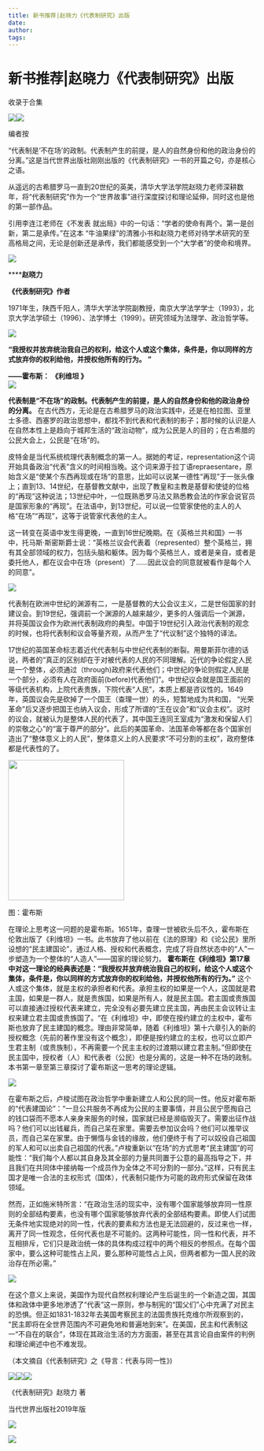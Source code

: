 ```yaml
---
title: 新书推荐|赵晓力《代表制研究》出版
date: 
author: 
tags: 
---
```

# 新书推荐|赵晓力《代表制研究》出版


收录于合集

![](/images/390/2.jpeg)![](/images/390/3.gif)

编者按

“代表制是‘不在场’的政制。代表制产生的前提，是人的自然身份和他的政治身份的分离。”这是当代世界出版社刚刚出版的《代表制研究》一书的开篇之句，亦是核心之语。

  

从遥远的古希腊罗马一直到20世纪的英美，清华大学法学院赵晓力老师深耕数年，将“代表制研究”作为一个“世界故事”进行深度探讨和理论延伸，同时这也是他的第一部作品。

  

引用李连江老师在《不发表 就出局》中的一句话：“学者的使命有两个。第一是创新，第二是承传。”在这本
“牛油果绿”的清雅小书和赵晓力老师对待学术研究的至高格局之间，无论是创新还是承传，我们都能感受到一个“大学者”的使命和境界。

  

  

 **![](/images/390/4.jpeg)**

 ******赵晓力**

 **《代表制研究》作者**

1971年生，陕西千阳人，清华大学法学院副教授，南京大学法学学士（1993），北京大学法学硕士（1996）、法学博士（1999）。研究领域为法理学、政治哲学等。

  

![](/images/390/5.jpeg)

  

 **“我授权并放弃统治我自己的权利，给这个人或这个集体，条件是，你以同样的方式放弃你的权利给他，并授权他所有的行为。** **”**

 **——霍布斯：** **《利维坦 》**  
![](/images/390/6.png)  

 **代表制是“不在场”的政制。代表制产生的前提，是人的自然身份和他的政治身份的分离。**
在古代西方，无论是在古希腊罗马的政治实践中，还是在柏拉图、亚里士多德、西塞罗的政治思想中，都找不到代表和代表制的影子；那时候的认识是人在自然本性上是趋向于城邦生活的“政治动物”，成为公民是人的目的；在古希腊的公民大会上，公民是“在场”的。  

  

皮特金是当代系统梳理代表制概念的第一人。据她的考证，representation这个词开始具备政治“代表”含义的时间相当晚。这个词来源于拉丁语repraesentare，原始含义是“使某个东西再现或在场”的意思，比如可以说某一德性“再现”于一张头像上；直到13、14世纪，在基督教文献中，出现了教皇和主教是基督和使徒的位格的“再现”这种说法；13世纪中叶，一位既熟悉罗马法又熟悉教会法的作家会说官员是国家形象的“再现”。在法语中，到13世纪，可以说一位管家使他的主人的人格“在场”“再现”，这等于说管家代表他的主人。

  

这一转变在英语中发生得更晚，一直到16世纪晚期。在《英格兰共和国》一书中，托马斯·斯密斯爵士说：“英格兰议会代表着（represented）整个英格兰，拥有其全部领域的权力，包括头脑和躯体。因为每个英格兰人，或者是亲自，或者是委托他人，都在议会中在场（present）了……因此议会的同意就被看作是每个人的同意”。

  

![](/images/390/7.jpeg)

  

代表制在欧洲中世纪的渊源有二，一是基督教的大公会议主义，二是世俗国家的封建议会。到19世纪，强调前一个渊源的人越来越少，更多的人强调后一个渊源，并将英国议会作为欧洲代表制政府的典型。中国于19世纪引入政治代表制的观念的时候，也将代表制和议会等量齐观，从而产生了“代议制”这个独特的译法。

  

17世纪的英国革命标志着近代代表制与中世纪代表制的断裂。用曼斯菲尔德的话说，两者的“真正的区别却在于对被代表的人民的不同理解。近代的争论假定人民是一个整体，必须通过（through)政府来代表他们；中世纪的争论则假定人民是一个部分，必须有人在政府面前(before)代表他们”。中世纪议会就是国王面前的等级代表机构，上院代表贵族，下院代表“人民”，本质上都是咨议性的。1649年，英国议会先是砍掉了一个国王（查理一世）的头，短暂地成为共和国，
“光荣革命”后又逐步把国王也纳入议会，形成了所谓的“王在议会”和“议会主权”。这时的议会，就被认为是整体人民的代表了，其中国王连同王室成为“激发和保留人们的崇敬之心”的“富于尊严的部分”。此后的美国革命、法国革命等都在各个国家创造出了“整体意义上的人民”，整体意义上的人民要求“不可分割的主权”，政府整体都是代表性的了。

  

<img src='/images/390/8.jpeg' width='236' height='285' />

图：霍布斯

  

在理论上思考这一问题的是霍布斯。1651年，查理一世被砍头后不久，霍布斯在伦敦出版了《利维坦》一书。此书放弃了他以前在《法的原理》和《论公民》里所设想的“民主建国论”，通过人格、授权和代表概念，完成了将自然状态中的“人”一步塑造为一个整体的“人造人”——国家的理论努力。
**霍布斯在《利维坦》第17章中对这一理论的经典表述是：“我授权并放弃统治我自己的权利，给这个人或这个集体，条件是，你以同样的方式放弃你的权利给他，并授权他所有的行为。”**
这个人或这个集体，就是主权的承担者和代表。承担主权的如果是一个人，这国就是君主国，如果是一群人，就是贵族国，如果是所有人，就是民主国。君主国或贵族国可以直接通过授权代表来建立，完全没有必要先建立民主国，再由民主会议转让主权来建立君主国或贵族国了。“在《利维坦》中，即使在按约建立的主权中，霍布斯也放弃了民主建国的概念。理由非常简单，随着《利维坦》第十六章引入的新的授权概念（先前的著作里没有这个概念），即便是按约建立的主权，也可以立即产生君主制（或贵族制），不再需要一个民主主权的过渡期以建立君主制。”但即使在民主国中，授权者（人）和代表者（公民）也是分离的，这是一种不在场的政制。本书第一章至第三章探讨了霍布斯这一思考的理论逻辑。

  

![](/images/390/9.jpeg)

  

在霍布斯之后，卢梭试图在政治哲学中重新建立人和公民的同一性。他反对霍布斯的“代表建国论”：“一旦公共服务不再成为公民的主要事情，并且公民宁愿掏自己的钱口袋而不愿本人亲身来服务的时候，国家就已经是濒临毁灭了。需要出征作战吗？他们可以出钱雇兵，而自己呆在家里。需要去参加议会吗？他们可以推举议员，而自己呆在家里。由于懒惰与金钱的缘故，他们便终于有了可以奴役自己祖国的军人和可以出卖自己祖国的代表。”卢梭重新以“在场”的方式思考“民主建国”的可能性：“我们每个人都以其自身及其全部的力量共同置于公意的最高指导之下，并且我们在共同体中接纳每一个成员作为全体之不可分割的一部分。”这样，只有民主国才是唯一合法的主权形式（国体），代表制只能作为可能的政府形式保留在政体领域。

  

然而，正如施米特所言：“在政治生活的现实中，没有哪个国家能够放弃同一性原则的全部结构要素，也没有哪个国家能够放弃代表的全部结构要素。即使人们试图无条件地实现绝对的同一性，代表的要素和方法也是无法回避的，反过来也一样，离开了同一性观念，任何代表也是不可能的。这两种可能性，同一性和代表，并不互相排斥，它们只是政治统一体的具体构成过程中的两个相反的参照点。在每个国家中，要么这种可能性占上风，要么那种可能性占上风，但两者都为一国人民的政治存在所必需。”

  

![](/images/390/10.jpeg)

  

在这个意义上来说，美国作为现代自然权利理论产生后诞生的一个新造之国，其国体和政体中更多地渗透了“代表”这一原则，参与制宪的“国父们”心中充满了对民主的恐惧。但正如1831-1832年去美国考察民主的法国贵族托克维尔所观察到的，
“民主即将在全世界范围内不可避免地和普遍地到来”。在美国，民主和代表制这一“不自在的联合”，体现在其政治生活的方方面面，甚至在其言论自由案件的判例和理论阐述中也不难发现。

  

（本文摘自《代表制研究》之《导言：代表与同一性》)

  
![](/images/390/11.jpeg)![](/images/390/12.jpeg)![](/images/390/13.png)

《代表制研究》赵晓力 著

当代世界出版社2019年版

![](/images/390/14.png)

  

![](/images/390/15.jpeg)

